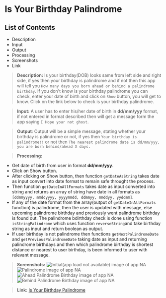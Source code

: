 # Is Your Birthday Palindrome

## List of Contents
- Description
- Input
- Output
- Processing
- Screenshots
- Link

> **Description:** Is your birthday(DOB) looks same from left side and right side, if yes then your birthday is palindrome and if not then this app will tell you `How many days you born ahead or behind a palindrome birthday`. If you don't know is your birthday palindrome you can check, enter your date of birth and click on `Show` button, you will get to know. Click on the link below to check is your birthday palindrome.

> **Input:** A user has to enter his/her date of birth in <strong>dd/mm/yyy</strong> format, if not entered in format described then will get a message form the app saying `I Hope your not ghost`.

> **Output**: Output will be a simple message, stating whether your birthday is palindrome or not, if yes then `Your birthday is palindrome!!` or not then `The nearest palindrome date is dd/mm/yyy, you are born behind/ahead X days.`

> **Processing:** 
 - Get date of birth from user in format <strong>dd/mm/yyy</strong>.
 - Click on Show button.
 - After clicking on Show button, then function `getDateAsString` takes date as input convert into date format to remain safe throught the process.
 - Then function `getDateInAllFormats` takes date as input converted into string and returns an array of string have date in all formats as `[ddmmyyyy, mmddyyyy, yyyymmdd, ddmmyy, mmddyy, yyddmm]`.
 - If any of the date format from the array(output of `getDateInAllFormats` function) is palindrome, then the user is updated with message, else upcoming palindrome birthday and previously went palindrome birthday is found out. The palindrome bdirthday check is done using function `isStringPalindrome` which uses function `reverseString`and take birthday string as input and return boolean as output.
 - If user birthday is not palindrome then functions `getNextPalindromeDate` and `getPreviousPalindromeDate` taking date as input and returning palindrome birthdays and then which palindrome birthday is shortest distance or nearest to user birthday, is been informed to user with relevant message.
 
 > **Screenshots:**
![Initial(app load not available) image of app NA](https://github.com/shmbajaj/is-your-birthday-palindrome/blob/main/screenshots/inital.png?raw=true)
![Palindrome image of app NA](https://github.com/shmbajaj/is-your-birthday-palindrome/blob/main/screenshots/palindrome.png?raw=true)
![Ahead Palindrome Birthday image of app NA](https://github.com/shmbajaj/is-your-birthday-palindrome/blob/main/screenshots/ahead.png?raw=true)
![Behind Palindrome Birthday image of app NA](https://github.com/shmbajaj/is-your-birthday-palindrome/blob/main/screenshots/behind.png?raw=true)

> **Link:** [Is Your Birthday Palindrome](https://is-your-wish-you-bday-palindrome.netlify.app)
 